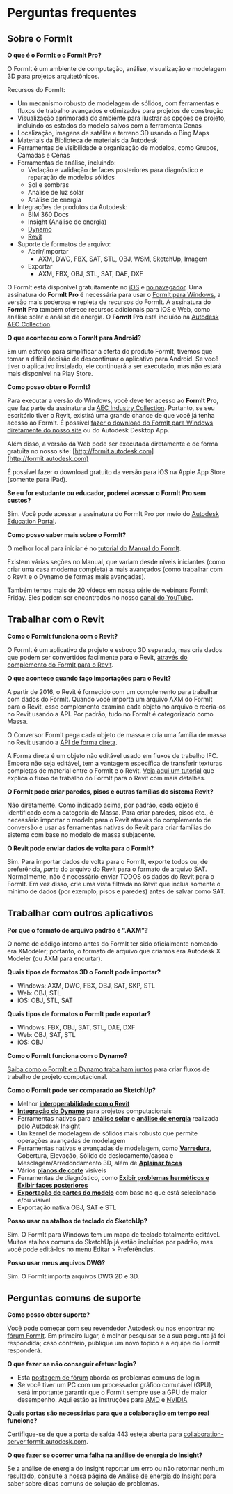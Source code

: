# Perguntas frequentes

## Sobre o FormIt

**O que é o FormIt e o FormIt Pro?**

O FormIt é um ambiente de computação, análise, visualização e modelagem 3D para projetos arquitetônicos.

Recursos do FormIt:

* Um mecanismo robusto de modelagem de sólidos, com ferramentas e fluxos de trabalho avançados e otimizados para projetos de construção
* Visualização aprimorada do ambiente para ilustrar as opções de projeto, incluindo os estados do modelo salvos com a ferramenta Cenas
* Localização, imagens de satélite e terreno 3D usando o Bing Maps
* Materiais da Biblioteca de materiais da Autodesk
* Ferramentas de visibilidade e organização de modelos, como Grupos, Camadas e Cenas
* Ferramentas de análise, incluindo:
  * Vedação e validação de faces posteriores para diagnóstico e reparação de modelos sólidos
  * Sol e sombras
  * Análise de luz solar
  * Análise de energia
* Integrações de produtos da Autodesk:
  * BIM 360 Docs
  * Insight (Análise de energia)
  * [Dynamo](https://formit.autodesk.com/page/formit-dynamo)
  * [Revit](https://formit.autodesk.com/page/formit-revit)
* Suporte de formatos de arquivo:
  * Abrir/Importar
    * AXM, DWG, FBX, SAT, STL, OBJ, WSM, SketchUp, Imagem
  * Exportar
    * AXM, FBX, OBJ, STL, SAT, DAE, DXF

O FormIt está disponível gratuitamente no [iOS](https://itunes.apple.com/us/app/autodesk-formit-360/id575282599?mt=8) e [no navegador](https://app.formit.autodesk.com). Uma assinatura do **FormIt Pro** é necessária para usar o [FormIt para Windows](https://formit.autodesk.com/page/download), a versão mais poderosa e repleta de recursos do FormIt. A assinatura do **FormIt Pro** também oferece recursos adicionais para iOS e Web, como análise solar e análise de energia. O **FormIt Pro** está incluído na [Autodesk AEC Collection](https://www.autodesk.com/collections/architecture-engineering-construction/overview).

**O que aconteceu com o FormIt para Android?**

Em um esforço para simplificar a oferta do produto FormIt, tivemos que tomar a difícil decisão de descontinuar o aplicativo para Android. Se você tiver o aplicativo instalado, ele continuará a ser executado, mas não estará mais disponível na Play Store.

**Como posso obter o FormIt?**

Para executar a versão do Windows, você deve ter acesso ao **FormIt Pro**, que faz parte da assinatura da [AEC Industry Collection](https://www.autodesk.com/collections/architecture-engineering-construction/overview). Portanto, se seu escritório tiver o Revit, existirá uma grande chance de que você já tenha acesso ao FormIt. É possível [fazer o download do FormIt para Windows diretamente do nosso site](https://formit.autodesk.com/page/download) ou do Autodesk Desktop App.

Além disso, a versão da Web pode ser executada diretamente e de forma gratuita no nosso site: [http://formit.autodesk.com](http://formit.autodesk.com)

É possível fazer o download gratuito da versão para iOS na Apple App Store (somente para iPad).

**Se eu for estudante ou educador, poderei acessar o FormIt Pro sem custos?**

Sim. Você pode acessar a assinatura do FormIt Pro por meio do [Autodesk Education Portal](https://www.autodesk.com/education/free-software/formit-pro).

**Como posso saber mais sobre o FormIt?**

O melhor local para iniciar é no [tutorial do Manual do FormIt](../formit-primer/).

Existem várias seções no Manual, que variam desde níveis iniciantes (como criar uma casa moderna completa) a mais avançados (como trabalhar com o Revit e o Dynamo de formas mais avançadas).

Também temos mais de 20 vídeos em nossa série de webinars FormIt Friday. Eles podem ser encontrados no nosso [canal do YouTube](https://www.youtube.com/channel/UCdZJr6Bo4pwBu3lQqcxlDsw).

## Trabalhar com o Revit

**Como o FormIt funciona com o Revit?**

O FormIt é um aplicativo de projeto e esboço 3D separado, mas cria dados que podem ser convertidos facilmente para o Revit, [através do complemento do FormIt para o Revit](https://formit.autodesk.com/page/formit-revit).

**O que acontece quando faço importações para o Revit?**

A partir de 2016, o Revit é fornecido com um complemento para trabalhar com dados do FormIt. Quando você importa um arquivo AXM do FormIt para o Revit, esse complemento examina cada objeto no arquivo e recria-os no Revit usando a API. Por padrão, tudo no FormIt é categorizado como Massa.

O Conversor FormIt pega cada objeto de massa e cria uma família de massa no Revit usando a [API de forma direta](https://knowledge.autodesk.com/search-result/caas/CloudHelp/cloudhelp/2016/ENU/Revit-API/files/GUID-DF7B9D4A-5A8A-4E39-8721-B7782CBD7730-htm.html).

A Forma direta é um objeto não editável usado em fluxos de trabalho IFC. Embora não seja editável, tem a vantagem específica de transferir texturas completas de material entre o FormIt e o Revit. [Veja aqui um tutorial](https://windows.help.formit.autodesk.com/Building-the-Farnsworth-House/Revit-Interop.html) que explica o fluxo de trabalho do FormIt para o Revit com mais detalhes.

**O FormIt pode criar paredes, pisos e outras famílias do sistema Revit?**

Não diretamente. Como indicado acima, por padrão, cada objeto é identificado com a categoria de Massa. Para criar paredes, pisos etc., é necessário importar o modelo para o Revit através do complemento de conversão e usar as ferramentas nativas do Revit para criar famílias do sistema com base no modelo de massa subjacente.

**O Revit pode enviar dados de volta para o FormIt?**

Sim. Para importar dados de volta para o FormIt, exporte todos ou, de preferência, _parte_ do arquivo do Revit para o formato de arquivo SAT. Normalmente, não é necessário enviar TODOS os dados do Revit para o FormIt. Em vez disso, crie uma vista filtrada no Revit que inclua somente o mínimo de dados (por exemplo, pisos e paredes) antes de salvar como SAT.

## Trabalhar com outros aplicativos

**Por que o formato de arquivo padrão é “.AXM”?**

O nome de código interno antes do FormIt ter sido oficialmente nomeado era XModeler; portanto, o formato de arquivo que criamos era Autodesk X Modeler (ou AXM para encurtar).

**Quais tipos de formatos 3D o FormIt pode importar?**

* Windows: AXM, DWG, FBX, OBJ, SAT, SKP, STL
* Web: OBJ, STL
* iOS: OBJ, STL, SAT

**Quais tipos de formatos o FormIt pode exportar?**

* Windows: FBX, OBJ, SAT, STL, DAE, DXF
* Web: OBJ, SAT, STL
* iOS: OBJ

**Como o FormIt funciona com o Dynamo?**

[Saiba como o FormIt e o Dynamo trabalham juntos](https://formit.autodesk.com/page/formit-dynamo) para criar fluxos de trabalho de projeto computacional.

**Como o FormIt pode ser comparado ao SketchUp?**

* Melhor [**interoperabilidade com o Revit**](../tool-library/revit.md)
* [**Integração do Dynamo**](../tool-library/dynamo.md) para projetos computacionais
* Ferramentas nativas para [**análise solar**](../tool-library/solar-analysis.md) e [**análise de energia**](../tool-library/energy-analysis.md) realizada pelo Autodesk Insight
* Um kernel de modelagem de sólidos mais robusto que permite operações avançadas de modelagem
* Ferramentas nativas e avançadas de modelagem, como [**Varredura**](../tool-library/cover-sweep-loft.md), Cobertura, Elevação, Sólido de deslocamento/casca e Mesclagem/Arredondamento 3D, além de [**Aplainar faces**](../tool-library/flatten-face.md)
* Vários [**planos de corte**](../tool-library/section-planes.md) visíveis
* Ferramentas de diagnóstico, como [**Exibir problemas herméticos e Exibir faces posteriores**](../tool-library/visual-styles.md)
* [**Exportação de partes do modelo**](../tool-library/export-data.md) com base no que está selecionado e/ou visível
* Exportação nativa OBJ, SAT e STL

**Posso usar os atalhos de teclado do SketchUp?**

Sim. O FormIt para Windows tem um mapa de teclado totalmente editável. Muitos atalhos comuns do SketchUp já estão incluídos por padrão, mas você pode editá-los no menu Editar > Preferências.

**Posso usar meus arquivos DWG?**

Sim. O FormIt importa arquivos DWG 2D e 3D.

## Perguntas comuns de suporte

**Como posso obter suporte?**

Você pode começar com seu revendedor Autodesk ou nos encontrar no [fórum FormIt](https://forums.autodesk.com/t5/formit-forum/bd-p/142). Em primeiro lugar, é melhor pesquisar se a sua pergunta já foi respondida; caso contrário, publique um novo tópico e a equipe do FormIt responderá.

**O que fazer se não conseguir efetuar login?**

* Esta [postagem de fórum](https://forums.autodesk.com/t5/formit-forum/having-trouble-logging-into-formit-for-windows-try-these-steps/td-p/7179572) aborda os problemas comuns de login
* Se você tiver um PC com um processador gráfico comutável (GPU), será importante garantir que o FormIt sempre use a GPU de maior desempenho. Aqui estão as instruções para [AMD](https://community.amd.com/docs/DOC-1581#jive\_content\_id\_Assigning\_Applications\_to\_GPUs) e [NVIDIA](http://nvidia.custhelp.com/app/answers/detail/a\_id/2615/kw/manage%203d%20settings/related/1)

**Quais portas são necessárias para que a colaboração em tempo real funcione?**

Certifique-se de que a porta de saída 443 esteja aberta para [collaboration-server.formit.autodesk.com](http://collaboration-server.formit.autodesk.com/).

**O que fazer se ocorrer uma falha na análise de energia do Insight?**

Se a análise de energia do Insight reportar um erro ou não retornar nenhum resultado, [consulte a nossa página de Análise de energia do Insight](https://formit.autodesk.com/page/formit-insight) para saber sobre dicas comuns de solução de problemas.
